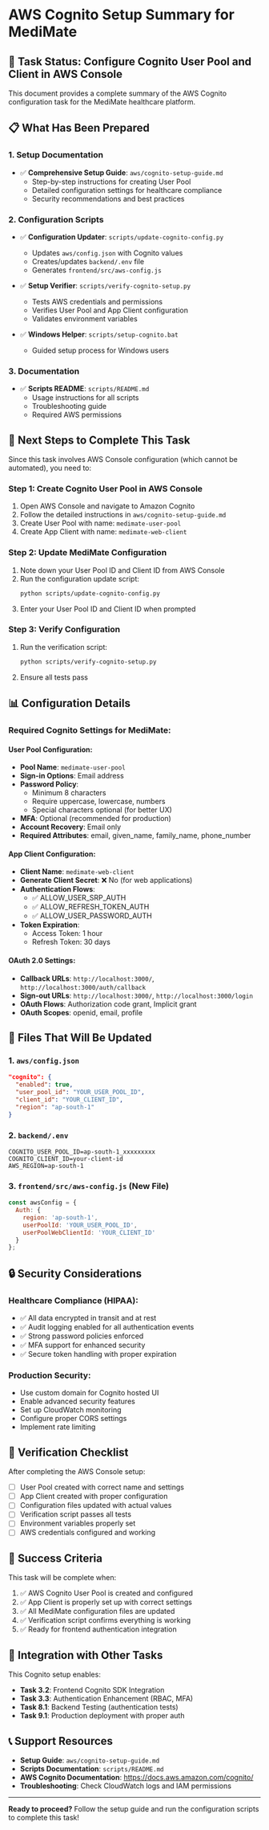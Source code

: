 # AWS Cognito Setup Summary for MediMate

## 🎯 Task Status: Configure Cognito User Pool and Client in AWS Console

This document provides a complete summary of the AWS Cognito configuration task for the MediMate healthcare platform.

## 📋 What Has Been Prepared

### 1. Setup Documentation
- ✅ **Comprehensive Setup Guide**: `aws/cognito-setup-guide.md`
  - Step-by-step instructions for creating User Pool
  - Detailed configuration settings for healthcare compliance
  - Security recommendations and best practices

### 2. Configuration Scripts
- ✅ **Configuration Updater**: `scripts/update-cognito-config.py`
  - Updates `aws/config.json` with Cognito values
  - Creates/updates `backend/.env` file
  - Generates `frontend/src/aws-config.js`

- ✅ **Setup Verifier**: `scripts/verify-cognito-setup.py`
  - Tests AWS credentials and permissions
  - Verifies User Pool and App Client configuration
  - Validates environment variables

- ✅ **Windows Helper**: `scripts/setup-cognito.bat`
  - Guided setup process for Windows users

### 3. Documentation
- ✅ **Scripts README**: `scripts/README.md`
  - Usage instructions for all scripts
  - Troubleshooting guide
  - Required AWS permissions

## 🚀 Next Steps to Complete This Task

Since this task involves AWS Console configuration (which cannot be automated), you need to:

### Step 1: Create Cognito User Pool in AWS Console
1. Open AWS Console and navigate to Amazon Cognito
2. Follow the detailed instructions in `aws/cognito-setup-guide.md`
3. Create User Pool with name: `medimate-user-pool`
4. Create App Client with name: `medimate-web-client`

### Step 2: Update MediMate Configuration
1. Note down your User Pool ID and Client ID from AWS Console
2. Run the configuration update script:
   ```bash
   python scripts/update-cognito-config.py
   ```
3. Enter your User Pool ID and Client ID when prompted

### Step 3: Verify Configuration
1. Run the verification script:
   ```bash
   python scripts/verify-cognito-setup.py
   ```
2. Ensure all tests pass

## 📊 Configuration Details

### Required Cognito Settings for MediMate:

#### User Pool Configuration:
- **Pool Name**: `medimate-user-pool`
- **Sign-in Options**: Email address
- **Password Policy**: 
  - Minimum 8 characters
  - Require uppercase, lowercase, numbers
  - Special characters optional (for better UX)
- **MFA**: Optional (recommended for production)
- **Account Recovery**: Email only
- **Required Attributes**: email, given_name, family_name, phone_number

#### App Client Configuration:
- **Client Name**: `medimate-web-client`
- **Generate Client Secret**: ❌ No (for web applications)
- **Authentication Flows**:
  - ✅ ALLOW_USER_SRP_AUTH
  - ✅ ALLOW_REFRESH_TOKEN_AUTH
  - ✅ ALLOW_USER_PASSWORD_AUTH
- **Token Expiration**:
  - Access Token: 1 hour
  - Refresh Token: 30 days

#### OAuth 2.0 Settings:
- **Callback URLs**: `http://localhost:3000/`, `http://localhost:3000/auth/callback`
- **Sign-out URLs**: `http://localhost:3000/`, `http://localhost:3000/login`
- **OAuth Flows**: Authorization code grant, Implicit grant
- **OAuth Scopes**: openid, email, profile

## 🔧 Files That Will Be Updated

### 1. `aws/config.json`
```json
"cognito": {
  "enabled": true,
  "user_pool_id": "YOUR_USER_POOL_ID",
  "client_id": "YOUR_CLIENT_ID",
  "region": "ap-south-1"
}
```

### 2. `backend/.env`
```env
COGNITO_USER_POOL_ID=ap-south-1_xxxxxxxxx
COGNITO_CLIENT_ID=your-client-id
AWS_REGION=ap-south-1
```

### 3. `frontend/src/aws-config.js` (New File)
```javascript
const awsConfig = {
  Auth: {
    region: 'ap-south-1',
    userPoolId: 'YOUR_USER_POOL_ID',
    userPoolWebClientId: 'YOUR_CLIENT_ID'
  }
};
```

## 🔒 Security Considerations

### Healthcare Compliance (HIPAA):
- ✅ All data encrypted in transit and at rest
- ✅ Audit logging enabled for all authentication events
- ✅ Strong password policies enforced
- ✅ MFA support for enhanced security
- ✅ Secure token handling with proper expiration

### Production Security:
- Use custom domain for Cognito hosted UI
- Enable advanced security features
- Set up CloudWatch monitoring
- Configure proper CORS settings
- Implement rate limiting

## 📝 Verification Checklist

After completing the AWS Console setup:

- [ ] User Pool created with correct name and settings
- [ ] App Client created with proper configuration
- [ ] Configuration files updated with actual values
- [ ] Verification script passes all tests
- [ ] Environment variables properly set
- [ ] AWS credentials configured and working

## 🎉 Success Criteria

This task will be complete when:

1. ✅ AWS Cognito User Pool is created and configured
2. ✅ App Client is properly set up with correct settings
3. ✅ All MediMate configuration files are updated
4. ✅ Verification script confirms everything is working
5. ✅ Ready for frontend authentication integration

## 🔄 Integration with Other Tasks

This Cognito setup enables:
- **Task 3.2**: Frontend Cognito SDK Integration
- **Task 3.3**: Authentication Enhancement (RBAC, MFA)
- **Task 8.1**: Backend Testing (authentication tests)
- **Task 9.1**: Production deployment with proper auth

## 📞 Support Resources

- **Setup Guide**: `aws/cognito-setup-guide.md`
- **Scripts Documentation**: `scripts/README.md`
- **AWS Cognito Documentation**: https://docs.aws.amazon.com/cognito/
- **Troubleshooting**: Check CloudWatch logs and IAM permissions

---

**Ready to proceed?** Follow the setup guide and run the configuration scripts to complete this task!